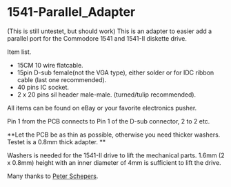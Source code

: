 # 1541-Parallel_Adapter
(This is still untestet, but should work)
This is an adapter to easier add a parallel port for the Commodore 1541 and 1541-II diskette drive.

Item list.
* 15CM 10 wire flatcable.
* 15pin D-sub female(not the VGA type), either solder or for IDC ribbon cable (last one recommended).
* 40 pins IC socket.
* 2 x 20 pins sil header male-male. (turned/tulip recommended).

All items can be found on eBay or your favorite electronics pusher.

Pin 1 from the PCB connects to Pin 1 of the D-sub connector, 2 to 2 etc.

**Let the PCB be as thin as possible, otherwise you need thicker washers. Testet is a 0.8mm thick adapter. **

Washers is needed for the 1541-II drive to lift the mechanical parts.
1.6mm (2 x 0.8mm) height with an inner diameter of 4mm is sufficient to lift the drive.


Many thanks to [Peter Schepers](https://ist.uwaterloo.ca/~schepers/1541par.html).
